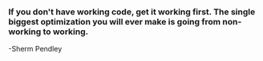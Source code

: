 
### If you don't have working code, get it working first. The single biggest optimization you will ever make is going from non-working to working. 
-Sherm Pendley
